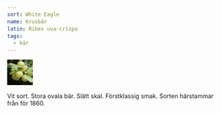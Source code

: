 ```yaml
---
sort: White Eagle
name: Krusbär
latin: Ribes uva-crispa
tags:
  - bär
---
```


<img src="/img/ribes-uva-crispa-white-eagle.jpg" width="60" data-srcset="1x, 1.5x, 2x" alt="Ribes uva-crispa White Eagle" data-attribution="https://deaflora.de">

Vit sort. Stora ovala bär. Slätt skal. Förstklassig smak. Sorten härstammar från för 1860.
